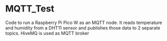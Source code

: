 # MQTT_Test
Code to run a Raspberry Pi Pico W as an MQTT node. It reads temperature and humidity from a DHT11 sensor and publishes those data to 2 separate topics. HiveMQ is used as MQTT broker
